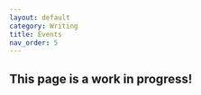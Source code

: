 ```yaml
---
layout: default
category: Writing
title: Events
nav_order: 5
---
```


## This page is a work in progress!
